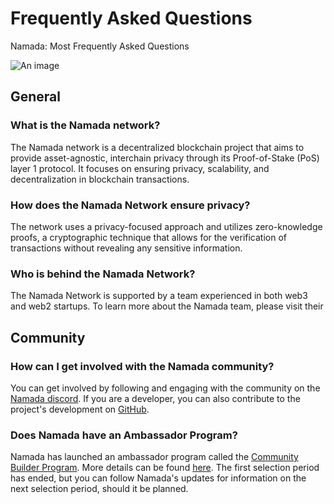# Frequently Asked Questions

Namada: Most Frequently Asked Questions

![An image](/namada-faq.svg)


## General

### What is the Namada network?
The Namada network is a decentralized blockchain project that aims to provide asset-agnostic, interchain privacy through its Proof-of-Stake (PoS) layer 1 protocol. It focuses on ensuring privacy, scalability, and decentralization in blockchain transactions.

### How does the Namada Network ensure privacy?
The network uses a privacy-focused approach and utilizes zero-knowledge proofs, a cryptographic technique that allows for the verification of transactions without revealing any sensitive information.

### Who is behind the Namada Network?
The Namada Network is supported by a team experienced in both web3 and web2 startups. To learn more about the Namada team, please visit their 

## Community

### How can I get involved with the Namada community?
You can get involved by following and engaging with the community on the [Namada discord](https://discord.com/invite/namada). If you are a developer, you can also contribute to the project's development on [GitHub](https://github.com/heliaxdev).

### Does Namada have an Ambassador Program?
Namada has launched an ambassador program called the [Community Builder Program](https://namada.net/blog/namada-launched-its-community-builders-program). More details can be found [here](https://namada.net/community/docs/community-builder-handbook). The first selection period has ended, but you can follow Namada's updates for information on the next selection period, should it be planned.
